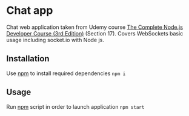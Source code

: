 # Chat app

Chat web application taken from Udemy course [The Complete Node.js Developer Course (3rd Edition)](https://www.udemy.com/course/the-complete-nodejs-developer-course-2/) (Section 17). Covers WebSockets basic usage including socket.io with Node js.

## Installation

Use [npm][id] to install required dependencies
```npm i```

## Usage

Run [npm][id] script in order to launch application
```npm start```

[id]: https://nodejs.org/en/
